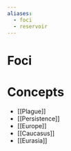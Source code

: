 ```yaml
---
aliases:
  - foci
  - reservoir
---
```


# Foci

# Concepts

- [[Plague]]
- [[Persistence]]
- [[Europe]]
- [[Caucasus]]
- [[Eurasia]]